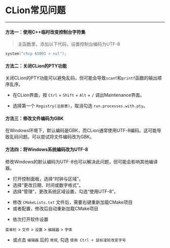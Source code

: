 # CLion常见问题 

---

<CCollapseGroup>

<CCollapse title="控制台中文乱码？">

#### 方法一：使用C++临时改变控制台字符集
> 主函数里，添加以下代码，设置控制台编码为UTF-8
```cpp
system("chcp 65001 > nul");
```

#### 方法二：关闭CLion的PTY功能

关闭CLion的PTY功能可以避免乱码，但可能会导致`scanf`和`printf`函数的输出顺序乱序。

- 在CLion界面，按 `Ctrl` + `Shift` + `Alt` + `/` 调出Maintenance界面。

- 选择第一个 `Registry(注册表)`，取消勾选 `run.processes.with.pty`。

#### 方法三：修改文件编码为GBK

在Windows环境下，默认编码是GBK，而CLion通常使用UTF-8编码。这可能导致乱码问题。可以尝试将文件编码改为GBK。

#### 方法四：将Windows系统编码改为UTF-8

修改Windows的默认编码为UTF-8也可以解决此问题，但可能会影响其他编译器。

- 打开控制面板，选择“时钟与区域”。
- 选择“更改日期、时间或数字格式”。
- 选择“管理”，更改系统区域设置，勾选“使用UTF-8”。

</CCollapse>

<CCollapse title="修改CMake配置文件无反应？">

- 修改 `CMakeLists.txt` 文件后，需要右键重新加载CMake项目
- 或者配置，修改后自动重新加载CMake项目

</CCollapse>

<CCollapse title="如何调大代码字体？">

- 依次打开软件设置

`菜单栏` > `文件` > `设置` > `编辑器` > `字体`

- 或点击 `编辑器` 后的 `常规`, 勾选 `使用 Ctrl + 鼠标滚轮改变字号 `

</CCollapse>

</CCollapseGroup>